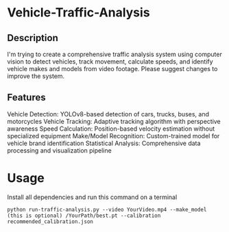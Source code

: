 # Vehicle-Traffic-Analysis
## Description
I'm trying to create a comprehensive traffic analysis system using computer vision to detect vehicles, track movement, calculate speeds, and identify vehicle makes and models from video footage. Please suggest changes to improve the system.

## Features
Vehicle Detection: YOLOv8-based detection of cars, trucks, buses, and motorcycles
Vehicle Tracking: Adaptive tracking algorithm with perspective awareness
Speed Calculation: Position-based velocity estimation without specialized equipment
Make/Model Recognition: Custom-trained model for vehicle brand identification
Statistical Analysis: Comprehensive data processing and visualization pipeline

# Usage 
Install all dependencies and run this command on a terminal

`python run-traffic-analysis.py --video YourVideo.mp4 --make_model (this is optional) /YourPath/best.pt --calibration recommended_calibration.json`
